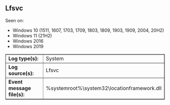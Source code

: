 ## Lfsvc

Seen on:
* Windows 10 (1511, 1607, 1703, 1709, 1803, 1809, 1903, 1909, 2004, 20H2)
* Windows 11 (21H2)
* Windows 2016
* Windows 2019

<table border="1" class="docutils">
  <tbody>
    <tr>
      <td><b>Log type(s):</b></td>
      <td>System</td>
    </tr>
    <tr>
      <td><b>Log source(s):</b></td>
      <td>Lfsvc</td>
    </tr>
    <tr>
      <td><b>Event message file(s):</b></td>
      <td>%systemroot%\system32\locationframework.dll</td>
    </tr>
  </tbody>
</table>

&nbsp;

